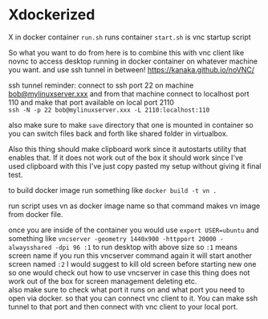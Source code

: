 # Xdockerized
X in docker container
`run.sh`
runs container
`start.sh`
is vnc startup script

So what you want to do from here is to combine this with vnc client like novnc to access desktop running in docker container on whatever machine you want.
and use ssh tunnel in between!
https://kanaka.github.io/noVNC/

ssh tunnel reminder:
connect to ssh port 22 on machine bob@mylinuxserver.xxx 
and from that machine connect to localhost port 110 and make that port available on local port 2110  
`ssh -N -p 22 bob@mylinuxserver.xxx -L 2110:localhost:110`

also make sure to make `save` directory that one is mounted in container so you can switch files back and forth like shared folder in virtualbox.

Also this thing should make clipboard work since it autostarts utility that enables that. If it does not work out of the box it should work since I've used clipboard with this I've just copy pasted my setup without giving it final test.

to build docker image run something like 
`docker build -t vn .`

run script uses vn as docker image name so that command makes vn image from docker file.

once you are inside of the container you would use
 `export USER=ubuntu`
 and something like 
 `vncserver -geometry 1440x900 -httpport 20000 -alwaysshared -dpi 96 :1`
 to run desktop with above size
so `:1` means screen name 
if you run this vncserver command again it will start another screen named `:2`
I would suggest to kill old screen before starting new one
so one would check out how to use vncserver in case this thing does not work out of the box
for screen management deleting etc.   
also make sure to check what port it runs on and what port you need to open via docker. so that you can connect vnc client to it. You can make ssh tunnel to that port and then connect with vnc client to your local port.
